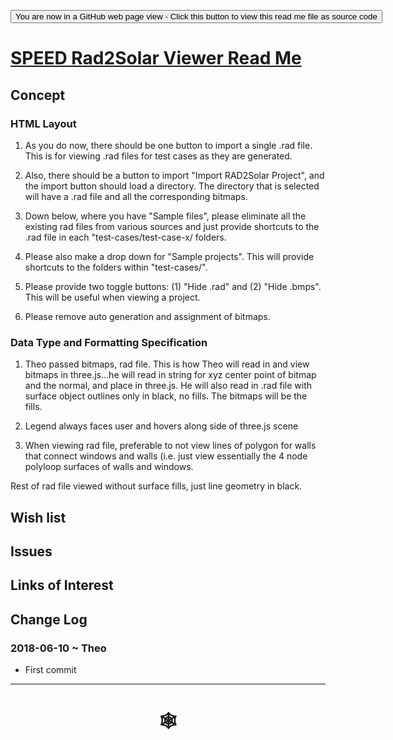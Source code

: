<span style=display:none; >[You are now in a GitHub source code view - click this link to view Read Me file as a web page](http://www.ladybug.tools/spider/index.html#sandbox/speed-rad2solar-viewer/README.md "View file as a web page." ) </span>

<div><input type=button onclick="window.location.href='https://github.com/ladybug-tools/spider/tree/master/sandbox/speed-rad2solar-viewer/README.md'"
value="You are now in a GitHub web page view - Click this button to view this read me file as source code" ><div>

# [SPEED Rad2Solar Viewer Read Me]( #sandbox/speed-rad2solar-viewer/README.md )


## Concept

### HTML Layout

1. As you do now, there should be one button to import a single .rad file. This is for viewing .rad files for test cases as they are generated.

2. Also, there should be a button to import "Import RAD2Solar Project", and the import button should load a directory. The directory that is selected will have a .rad file and all the corresponding bitmaps.

3. Down below, where you have "Sample files", please eliminate all the existing rad files from various sources and just provide shortcuts to the .rad file in each "test-cases/test-case-x/ folders.

4. Please also make a drop down for "Sample projects". This will provide shortcuts to the folders within "test-cases/".

5. Please provide two toggle buttons: (1) "Hide .rad" and (2) "Hide .bmps". This will be useful when viewing a project.

6. Please remove auto generation and assignment of bitmaps.

### Data Type and Formatting Specification

1. Theo passed bitmaps, rad file. This is how Theo will read in and view bitmaps in three.js…he will read in string for xyz center point of bitmap and the normal, and place in three.js. He will also read in .rad file with surface object outlines only in black, no fills. The bitmaps will be the fills.

2. Legend always faces user and hovers along side of three.js scene

3. When viewing rad file, preferable to not view lines of polygon for walls that connect windows and walls (i.e. just view essentially the 4 node polyloop surfaces of walls and windows.

Rest of rad file viewed without surface fills, just line geometry in black.

<!--
## [SPEED Rad2Solar Viewer]( http://www.ladybug.tools/spider/sandbox/speed-rad2solar-viewer/index.html )

<iframe class=iframeReadMe src=http://www.ladybug.tools/spider/sandbox/speed-rad2solar-viewer/index.html width=100% height=400px >Iframes are not displayed on github.com</iframe>

_Latest project here_

-->

## Wish list


## Issues



## Links of Interest



## Change Log

### 2018-06-10 ~ Theo

* First commit


***

# <center title="hello!" ><a href=javascript:window.scrollTo(0,0); style=text-decoration:none; > &#x1f578; </a></center>



